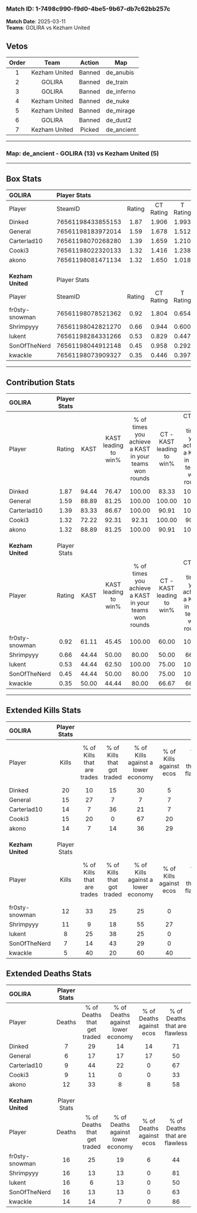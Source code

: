 ### Match ID: 1-7498c990-f9d0-4be5-9b67-db7c62bb257c  
**Match Date**: 2025-03-11  
**Teams**: GOLIRA vs Kezham United  

## Vetos  

| Order | Team | Action | Map |
| :---: | :--: | :----: | --- |
| 1 | Kezham United | Banned | de_anubis |
| 2 | GOLIRA | Banned | de_train |
| 3 | GOLIRA | Banned | de_inferno |
| 4 | Kezham United | Banned | de_nuke |
| 5 | Kezham United | Banned | de_mirage |
| 6 | GOLIRA | Banned | de_dust2 |
| 7 | Kezham United | Picked | de_ancient |

---  

### **Map**: de_ancient - GOLIRA (13) vs Kezham United (5)  
---  

## Box Stats  

| **GOLIRA**        | Player Stats      |        |           |          |       |       |       |         |        |      |     |
| :- | :- | :-: | :-: | :-: | :-: | :-: | :-: | :-: | :-: | :-: | :-: |
| Player            | SteamID           | Rating | CT Rating | T Rating | KAST  |  ADR  | Kills | Assists | Deaths | K/D  | HS% |
| Dinked            | 76561198433855153 |  1.87  |   1.906   |  1.993   | 94.44 | 110.3 |  20   |    3    |   7    | 2.86 | 45  |
| General           | 76561198183972014 |  1.59  |   1.678   |  1.512   | 88.89 | 90.7  |  15   |    9    |   6    | 2.50 | 26  |
| Carterlad10       | 76561198070268280 |  1.39  |   1.659   |  1.210   | 83.33 | 89.9  |  14   |    5    |   9    | 1.56 | 71  |
| Cooki3            | 76561198022320133 |  1.32  |   1.416   |  1.238   | 72.22 | 80.8  |  15   |    3    |   9    | 1.67 | 46  |
| akono             | 76561198081471134 |  1.32  |   1.650   |  1.018   | 88.89 | 75.7  |  14   |    9    |   12   | 1.17 | 64  |
|                   |                   |        |           |          |       |       |       |         |        |      |     |
|                   |                   |        |           |          |       |       |       |         |        |      |     |
|                   |                   |        |           |          |       |       |       |         |        |      |     |
| **Kezham United** | Player Stats      |        |           |          |       |       |       |         |        |      |     |
| Player            | SteamID           | Rating | CT Rating | T Rating | KAST  |  ADR  | Kills | Assists | Deaths | K/D  | HS% |
| fr0sty-snowman    | 76561198078521362 |  0.92  |   1.804   |  0.654   | 61.11 | 88.6  |  12   |    4    |   16   | 0.75 | 33  |
| Shrimpyyy         | 76561198042821270 |  0.66  |   0.944   |  0.600   | 44.44 | 63.8  |  11   |    2    |   16   | 0.69 | 72  |
| lukent            | 76561198284331266 |  0.53  |   0.829   |  0.447   | 44.44 | 70.7  |   8   |    2    |   16   | 0.50 | 87  |
| SonOfTheNerd      | 76561198044912148 |  0.45  |   0.958   |  0.292   | 44.44 | 59.1  |   7   |    3    |   16   | 0.44 | 71  |
| kwackle           | 76561198073909327 |  0.35  |   0.446   |  0.397   | 50.00 | 26.3  |   5   |    2    |   14   | 0.36 | 40  |
---  

## Contribution Stats  

| **GOLIRA**        | Player Stats |       |                      |                                                        |                           |                                                             |                          |                                                            |
| :- | :-: | :-: | :-: | :-: | :-: | :-: | :-: | :-: |
| Player            |    Rating    | KAST  | KAST leading to win% | % of times you achieve a KAST in your teams won rounds | CT - KAST leading to win% | CT - % of times you achieve a KAST in your teams won rounds | T - KAST leading to win% | T - % of times you achieve a KAST in your teams won rounds |
| Dinked            |     1.87     | 94.44 |        76.47         |                         100.00                         |           83.33           |                           100.00                            |          60.00           |                           100.00                           |
| General           |     1.59     | 88.89 |        81.25         |                         100.00                         |          100.00           |                           100.00                            |          50.00           |                           100.00                           |
| Carterlad10       |     1.39     | 83.33 |        86.67         |                         100.00                         |           90.91           |                           100.00                            |          75.00           |                           100.00                           |
| Cooki3            |     1.32     | 72.22 |        92.31         |                         92.31                          |          100.00           |                            90.00                            |          75.00           |                           100.00                           |
| akono             |     1.32     | 88.89 |        81.25         |                         100.00                         |           90.91           |                           100.00                            |          60.00           |                           100.00                           |
|                   |              |       |                      |                                                        |                           |                                                             |                          |                                                            |
|                   |              |       |                      |                                                        |                           |                                                             |                          |                                                            |
|                   |              |       |                      |                                                        |                           |                                                             |                          |                                                            |
| **Kezham United** | Player Stats |       |                      |                                                        |                           |                                                             |                          |                                                            |
| Player            |    Rating    | KAST  | KAST leading to win% | % of times you achieve a KAST in your teams won rounds | CT - KAST leading to win% | CT - % of times you achieve a KAST in your teams won rounds | T - KAST leading to win% | T - % of times you achieve a KAST in your teams won rounds |
| fr0sty-snowman    |     0.92     | 61.11 |        45.45         |                         100.00                         |           60.00           |                           100.00                            |          33.33           |                           100.00                           |
| Shrimpyyy         |     0.66     | 44.44 |        50.00         |                         80.00                          |           50.00           |                            66.67                            |          50.00           |                           100.00                           |
| lukent            |     0.53     | 44.44 |        62.50         |                         100.00                         |           75.00           |                           100.00                            |          50.00           |                           100.00                           |
| SonOfTheNerd      |     0.45     | 44.44 |        50.00         |                         80.00                          |           75.00           |                           100.00                            |          25.00           |                           50.00                            |
| kwackle           |     0.35     | 50.00 |        44.44         |                         80.00                          |           66.67           |                            66.67                            |          33.33           |                           100.00                           |
---  

## Extended Kills Stats  

| **GOLIRA**        | Player Stats |                            |                            |                                    |                         |                              |                                 |                                       |                    |           |
| :- | :-: | :-: | :-: | :-: | :-: | :-: | :-: | :-: | :-: | :-: |
| Player            |    Kills     | % of Kills that are trades | % of Kills that got traded | % of Kills against a lower economy | % of Kills against ecos | % of Kills that are flawless | % of Kills that are close duels | % of Kills that are assisted by flash | Pistol Round Kills | AWP Kills |
| Dinked            |      20      |             10             |             15             |                 30                 |            5            |             100              |                0                |                   0                   |         4          |     8     |
| General           |      15      |             27             |             7              |                 7                  |            7            |              60              |                0                |                   7                   |         1          |     0     |
| Carterlad10       |      14      |             7              |             36             |                 21                 |            7            |              57              |                7                |                   7                   |         4          |     0     |
| Cooki3            |      15      |             20             |             0              |                 67                 |           20            |              60              |                7                |                   7                   |         0          |     0     |
| akono             |      14      |             7              |             14             |                 36                 |           29            |              29              |                7                |                   0                   |         0          |     0     |
|                   |              |                            |                            |                                    |                         |                              |                                 |                                       |                    |           |
|                   |              |                            |                            |                                    |                         |                              |                                 |                                       |                    |           |
|                   |              |                            |                            |                                    |                         |                              |                                 |                                       |                    |           |
| **Kezham United** | Player Stats |                            |                            |                                    |                         |                              |                                 |                                       |                    |           |
| Player            |    Kills     | % of Kills that are trades | % of Kills that got traded | % of Kills against a lower economy | % of Kills against ecos | % of Kills that are flawless | % of Kills that are close duels | % of Kills that are assisted by flash | Pistol Round Kills | AWP Kills |
| fr0sty-snowman    |      12      |             33             |             25             |                 25                 |            0            |              67              |               25                |                   0                   |         5          |     0     |
| Shrimpyyy         |      11      |             9              |             18             |                 55                 |           27            |              45              |               18                |                   0                   |         1          |     0     |
| lukent            |      8       |             25             |             38             |                 25                 |            0            |              50              |                0                |                   0                   |         1          |     0     |
| SonOfTheNerd      |      7       |             14             |             43             |                 29                 |            0            |              57              |               14                |                  14                   |         2          |     0     |
| kwackle           |      5       |             40             |             20             |                 60                 |           40            |              60              |               20                |                   0                   |         0          |     0     |
## Extended Deaths Stats  

| **GOLIRA**        | Player Stats |                             |                                   |                          |                               |                            |                           |               |
| :- | :-: | :-: | :-: | :-: | :-: | :-: | :-: | :-: |
| Player            |    Deaths    | % of Deaths that get traded | % of Deaths against lower economy | % of Deaths against ecos | % of Deaths that are flawless | % of Deaths that are close | % of Deaths while blinded | Deaths to AWP |
| Dinked            |      7       |             29              |                14                 |            14            |              71               |             14             |             0             |       0       |
| General           |      6       |             17              |                17                 |            17            |              50               |             33             |             0             |       0       |
| Carterlad10       |      9       |             44              |                22                 |            0             |              67               |             11             |             0             |       0       |
| Cooki3            |      9       |             11              |                 0                 |            0             |              33               |             22             |            11             |       0       |
| akono             |      12      |             33              |                 8                 |            8             |              58               |             8              |             0             |       0       |
|                   |              |                             |                                   |                          |                               |                            |                           |               |
|                   |              |                             |                                   |                          |                               |                            |                           |               |
|                   |              |                             |                                   |                          |                               |                            |                           |               |
| **Kezham United** | Player Stats |                             |                                   |                          |                               |                            |                           |               |
| Player            |    Deaths    | % of Deaths that get traded | % of Deaths against lower economy | % of Deaths against ecos | % of Deaths that are flawless | % of Deaths that are close | % of Deaths while blinded | Deaths to AWP |
| fr0sty-snowman    |      16      |             25              |                19                 |            6             |              44               |             13             |             0             |       0       |
| Shrimpyyy         |      16      |             13              |                13                 |            0             |              81               |             0              |             0             |       1       |
| lukent            |      16      |              6              |                13                 |            0             |              50               |             0              |             6             |       0       |
| SonOfTheNerd      |      16      |             13              |                13                 |            0             |              63               |             6              |             0             |       4       |
| kwackle           |      14      |             14              |                 7                 |            0             |              86               |             0              |            14             |       3       |
